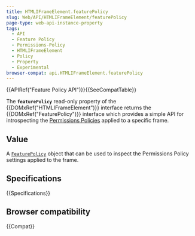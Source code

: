 ```yaml
---
title: HTMLIFrameElement.featurePolicy
slug: Web/API/HTMLIFrameElement/featurePolicy
page-type: web-api-instance-property
tags:
  - API
  - Feature Policy
  - Permissions-Policy
  - HTMLIFrameElement
  - Policy
  - Property
  - Experimental
browser-compat: api.HTMLIFrameElement.featurePolicy
---
```


{{APIRef("Feature Policy API")}}{{SeeCompatTable}}

The **`featurePolicy`** read-only
property of the {{DOMxRef("HTMLIFrameElement")}} interface returns the
{{DOMxRef("FeaturePolicy")}} interface which provides a simple API for introspecting
the [Permissions Policies](/en-US/docs/Web/HTTP/Permissions_Policy) applied to a specific frame.

## Value

A [`FeaturePolicy`](/en-US/docs/Web/API/FeaturePolicy) object
that can be used to inspect the Permissions Policy settings applied to the frame.

## Specifications

{{Specifications}}

## Browser compatibility

{{Compat}}
